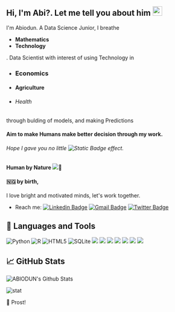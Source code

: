 <!--### Hi there 👋-->
## Hi, I'm <caps>Abi</caps>?. Let me tell you about him <img src="https://raw.githubusercontent.com/iampavangandhi/iampavangandhi/master/gifs/Hi.gif" width="25px">


I'm Abiodun. A Data Science Junior, I breathe <b><ul><li>Mathematics</li> <li>Technology</li></ul></b>. 
Data Scientist with interest of using Technology in <b><ul><li><h3>Economics</h3></li><li><h4>Agriculture</h4></li> <li> <h6>Health</h6></li></ul></b> through bulding of models, and making Predictions
#### Aim to make Humans make better decision through my work.
###### Hope I gave you no little ![Static Badge](https://img.shields.io/badge/wow-effect?link=%3Cdiv%20style%3D%22width%3A100%25%3Bheight%3A0%3Bpadding-bottom%3A101%25%3Bposition%3Arelative%3B%22%3E%3Ciframe%20src%3D%22https%3A%2F%2Fgiphy.com%2Fembed%2FVGDrfwcMq5hr11Qkdn%22%20width%3D%22100%25%22%20height%3D%22100%25%22%20style%3D%22position%3Aabsolute%22%20frameBorder%3D%220%22%20class%3D%22giphy-embed%22%20allowFullScreen%3E%3C%2Fiframe%3E%3C%2Fdiv%3E%3Cp%3E%3Ca%20href%3D%22https%3A%2F%2Fgiphy.com%2Fgifs%2Fwow-badge-wowza-VGDrfwcMq5hr11Qkdn%22%3Evia%20GIPHY%3C%2Fa%3E%3C%2Fp%3E) effect. 
#### Human by Nature <img src='https://emojiguide.com/animals-nature/evergreen-tree/'>🌴
#### 🇳🇬 by birth, 

I love bright and motivated minds, let's work together.
- Reach me: [![Linkedin Badge](https://img.shields.io/badge/-LinkedIn-blue?style=flat-square&logo=Linkedin&logoColor=white&link=https://www.linkedin.com/in/)](https://www.linkedin.com/in/imabiodun/) 
 [![Gmail Badge](https://img.shields.io/badge/-Gmail-c14438?style=flat-square&logo=Gmail&logoColor=white&link=mailto:abiodun0075@gmail.com)](mailto:abiodun0075@gmail.com)
 [![Twitter Badge](https://img.shields.io/badge/-Twitter-blue?style=flat-square&logo=Twitter&logoColor=white&link=https://twitter.com/imabiodun)](https://twitter.com/imabiodun)

## 🔧 Languages and Tools
![Python](https://img.shields.io/badge/python-3670A0?style=for-the-badge&logo=python&logoColor=ffdd54)
![R](https://img.shields.io/badge/r-%23276DC3.svg?style=for-the-badge&logo=r&logoColor=white)
![HTML5](https://img.shields.io/badge/html5-%23E34F26.svg?style=for-the-badge&logo=html5&logoColor=white)
![SQLite](https://img.shields.io/badge/sqlite-%2307405e.svg?style=for-the-badge&logo=sqlite&logoColor=white)
![](https://img.shields.io/badge/JavaScript-informational?style=flat&logo=javascript&logoColor=000000&color=238636&labelColor=F7DF1E)
![](https://img.shields.io/badge/MongoDB-informational?style=flat&logo=mongodb&logoColor=47A248&color=238636&labelColor=000)
![](https://img.shields.io/badge/MySQL-informational?style=flat&logo=mysql&logoColor=ffffff&color=238636&labelColor=4479A1)
![](https://img.shields.io/badge/GIT-informational?style=flat&logo=git&logoColor=ffffff&color=238636&labelColor=F05032)
![](https://img.shields.io/badge/GitHub-informational?style=flat&logo=github&logoColor=ffffff&color=238636&labelColor=181717)
![](https://img.shields.io/badge/VS%20Code-informational?style=flat&logo=visual-studio-code&logoColor=007ACC&color=238636&labelColor=ffffff)
![](https://img.shields.io/badge/Linux-informational?style=flat&logo=linux&logoColor=000000&color=238636&labelColor=FCC624)

## 📈 GitHub Stats

![ABIODUN's Github Stats](https://github-readme-stats.vercel.app/api?username=imabiodun&theme=merko&show_icons=true&custom_title=Activity%20Stats&title_color=40c463&text_color=b9c1c9&bg_color=16afb22&hide_border=true&icon_color=40c463)

![stat](https://img.shields.io/badge/https%3A%2F%2Fgithub-readme-stats.vercel.app%2Fapi%2Ftop-langs%2F%3Fusername%3D%imabiodun%7D)



🥂 Prost!
<!--
**imabiodun/imabiodun** is a ✨ _special_ ✨ repository because its `README.md` (this file) appears on your GitHub profile.

Here are some ideas to get you started:

- 🔭 I’m currently working on ...
- 🌱 I’m currently learning ...
- 👯 I’m looking to collaborate on ...
- 🤔 I’m looking for help with ...
- 💬 Ask me about ...
- 📫 How to reach me: ...
- 😄 Pronouns: ...
- ⚡ Fun fact: ...
-->
